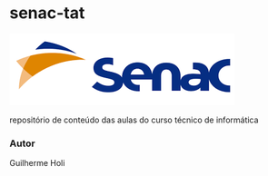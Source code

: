 # senac-tat
![senac](https://github.com/guiH0l1/senac-tat/blob/main/UC1/assets/senac.png)


repositório de conteúdo das aulas do curso técnico de informática


### Autor
 Guilherme Holi

